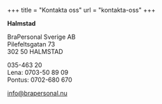 +++
title = "Kontakta oss"
url = "kontakta-oss"
+++

**Halmstad**

BraPersonal Sverige AB  
Pilefeltsgatan 73  
302 50 HALMSTAD  

035-463 20  
Lena: 0703-50 89 09  
Pontus: 0702-680 670  

[info@brapersonal.nu](mailto:info@brapersonal.nu)
